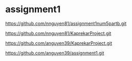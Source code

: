 # assignment1
https://github.com/nnguyen81/assignment1num5partb.git

https://github.com/nnguyen81/KaprekarProject.git

https://github.com/anguyen39/KaprekarProject.git

https://github.com/anguyen39/assignment1.git
